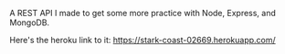 A REST API I made to get some more practice with Node, Express, and MongoDB.

Here's the heroku link to it: https://stark-coast-02669.herokuapp.com/
